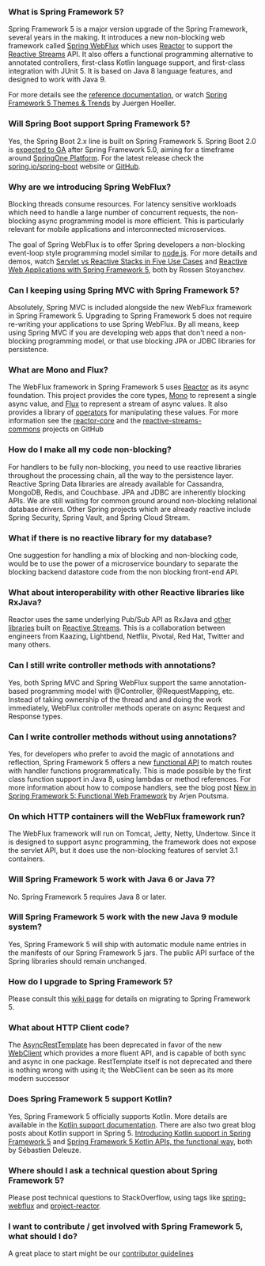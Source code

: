 ### What is Spring Framework 5?

Spring Framework 5 is a major version upgrade of the Spring Framework, several years in the making. It introduces a new non-blocking web framework called [Spring WebFlux](https://docs.spring.io/spring-framework/docs/5.0.x/spring-framework-reference/reactive-web.html#webflux) which uses [Reactor](https://projectreactor.io/) to support the [Reactive Streams](https://github.com/reactive-streams/reactive-streams-jvm) API. It also offers a functional programming alternative to annotated controllers, first-class Kotlin language support, and first-class integration with JUnit 5. It is based on Java 8 language features, and designed to work with Java 9.

For more details see the [reference documentation](https://docs.spring.io/spring/docs/5.0.0.BUILD-SNAPSHOT/spring-framework-reference/web-reactive.html#spring-webflux), or watch [Spring Framework 5 Themes & Trends](https://www.youtube.com/watch?v=ETFe3KiYwt8) by Juergen Hoeller.

### Will Spring Boot support Spring Framework 5?

Yes, the Spring Boot 2.x line is built on Spring Framework 5. Spring Boot 2.0 is [expected to GA](https://github.com/spring-projects/spring-boot/milestones) after Spring Framework 5.0, aiming for a timeframe around [SpringOne Platform](https://springoneplatform.io). For the latest release check the [spring.io/spring-boot](https://projects.spring.io/spring-boot/) website or [GitHub](https://github.com/spring-projects/spring-boot/milestones).

### Why are we introducing Spring WebFlux?

Blocking threads consume resources. For latency sensitive workloads which need to handle a large number of concurrent requests, the non-blocking async programming model is more efficient. This is particularly relevant for mobile applications and interconnected microservices.

The goal of Spring WebFlux is to offer Spring developers a non-blocking event-loop style programming model similar to [node.js](https://nodejs.org/en/about/). For more details and demos, watch [Servlet vs Reactive Stacks in Five Use Cases](https://www.infoq.com/presentations/servlet-reactive-stack) and [Reactive Web Applications with Spring Framework 5](https://www.youtube.com/watch?v=rdgJ8fOxJhc), both by Rossen Stoyanchev.

### Can I keeping using Spring MVC with Spring Framework 5?

Absolutely, Spring MVC is included alongside the new WebFlux framework in Spring Framework 5. Upgrading to Spring Framework 5 does not require re-writing your applications to use Spring WebFlux. By all means, keep using Spring MVC if you are developing web apps that don't need a non-blocking programming model, or that use blocking JPA or JDBC libraries for persistence.

### What are Mono and Flux?

The WebFlux framework in Spring Framework 5 uses [Reactor](https://projectreactor.io/) as its async foundation. This project provides the core types, [Mono](https://projectreactor.io/docs/core/release/reference/docs/index.html#core-features) to represent a single async value, and [Flux](https://projectreactor.io/docs/core/release/reference/docs/index.html#core-features) to represent a stream of async values. It also provides a library of [operators](https://projectreactor.io/docs/core/release/reference/docs/index.html#which-operator) for manipulating these values. For more information see the [reactor-core](https://github.com/reactor/reactor-core) and the [reactive-streams-commons](https://github.com/reactor/reactive-streams-commons) projects on GitHub

### How do I make all my code non-blocking?

For handlers to be fully non-blocking, you need to use reactive libraries throughout the processing chain, all the way to the persistence layer. Reactive Spring Data libraries are already available for Cassandra, MongoDB, Redis, and Couchbase. JPA and JDBC are inherently blocking APIs. We are still waiting for common ground around non-blocking relational database drivers. Other Spring projects which are already reactive include Spring Security, Spring Vault, and Spring Cloud Stream.

### What if there is no reactive library for my database?

One suggestion for handling a mix of blocking and non-blocking code, would be to use the power of a microservice boundary to separate the blocking backend datastore code from the non blocking front-end API.

### What about interoperability with other Reactive libraries like RxJava?

Reactor uses the same underlying Pub/Sub API as RxJava and [other libraries](https://en.wikipedia.org/wiki/Reactive_Streams#Adoption) built on [Reactive Streams](https://github.com/reactive-streams/reactive-streams-jvm). This is a collaboration between engineers from Kaazing, Lightbend, Netflix, Pivotal, Red Hat, Twitter and many others.

### Can I still write controller methods with annotations?

Yes, both Spring MVC and Spring WebFlux support the same annotation-based programming model with @Controller, @RequestMapping, etc. Instead of taking ownership of the thread and and doing the work immediately, WebFlux controller methods operate on async Request and Response types.

### Can I write controller methods without using annotations?

Yes, for developers who prefer to avoid the magic of annotations and reflection, Spring Framework 5 offers a new [functional API](https://github.com/spring-projects/spring-framework/blob/master/src/docs/asciidoc/web/webflux-functional.adoc) to match routes with handler functions programmatically. This is made possible by the first class function support in Java 8, using lambdas or method references. For more information about how to compose handlers, see the blog post [New in Spring Framework 5: Functional Web Framework](https://spring.io/blog/2016/09/22/new-in-spring-5-functional-web-framework) by Arjen Poutsma.

### On which HTTP containers will the WebFlux framework run?

The WebFlux framework will run on Tomcat, Jetty, Netty, Undertow. Since it is designed to support async programming, the framework does not expose the servlet API, but it does use the non-blocking features of servlet 3.1 containers.

### Will Spring Framework 5 work with Java 6 or Java 7?

No. Spring Framework 5 requires Java 8 or later.

### Will Spring Framework 5 work with the new Java 9 module system?

Yes, Spring Framework 5 will ship with automatic module name entries in the manifests of our Spring Framework 5 jars. The public API surface of the Spring libraries should remain unchanged.

### How do I upgrade to Spring Framework 5?

Please consult this [wiki page](https://github.com/spring-projects/spring-framework/wiki/Migrating-to-Spring-Framework-5.x) for details on migrating to Spring Framework 5.

### What about HTTP Client code?

The [AsyncRestTemplate](https://docs.spring.io/spring-framework/docs/current/javadoc-api/org/springframework/web/client/AsyncRestTemplate.html) has been deprecated in favor of the new [WebClient](https://docs.spring.io/spring-framework/docs/5.0.x/spring-framework-reference/web-reactive.html#webflux-client) which provides a more fluent API, and is capable of both sync and async in one package. RestTemplate itself is not deprecated and there is nothing wrong with using it; the WebClient can be seen as its more modern successor 

### Does Spring Framework 5 support Kotlin?

Yes, Spring Framework 5 officially supports Kotlin. More details are available in the [Kotlin support documentation](https://docs.spring.io/spring-framework/docs/5.0.x/spring-framework-reference/kotlin.html). There are also two great blog posts about Kotlin support in Spring 5. [Introducing Kotlin support in Spring Framework 5](https://spring.io/blog/2017/01/04/introducing-kotlin-support-in-spring-framework-5-0) and [Spring Framework 5 Kotlin APIs, the functional way](https://spring.io/blog/2017/08/01/spring-framework-5-kotlin-apis-the-functional-way), both by Sébastien Deleuze.

### Where should I ask a technical question about Spring Framework 5?

Please post technical questions to StackOverflow, using tags like [spring-webflux](https://stackoverflow.com/questions/tagged/spring-webflux) and [project-reactor](https://stackoverflow.com/questions/tagged/project-reactor).

### I want to contribute / get involved with Spring Framework 5, what should I do?

A great place to start might be our [contributor guidelines](https://github.com/spring-projects/spring-framework/wiki/Contributor-guidelines)
